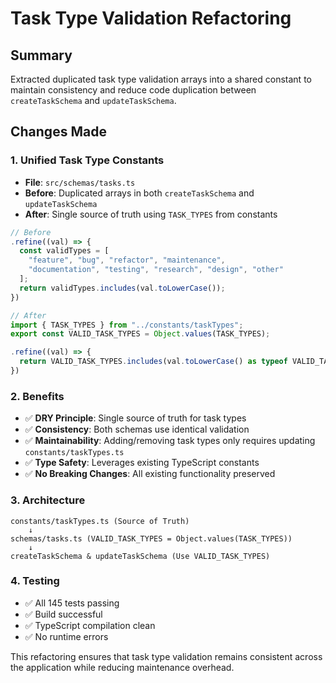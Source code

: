 # Task Type Validation Refactoring

## Summary

Extracted duplicated task type validation arrays into a shared constant to maintain consistency and reduce code duplication between `createTaskSchema` and `updateTaskSchema`.

## Changes Made

### 1. **Unified Task Type Constants**

- **File**: `src/schemas/tasks.ts`
- **Before**: Duplicated arrays in both `createTaskSchema` and `updateTaskSchema`
- **After**: Single source of truth using `TASK_TYPES` from constants

```typescript
// Before
.refine((val) => {
  const validTypes = [
    "feature", "bug", "refactor", "maintenance",
    "documentation", "testing", "research", "design", "other"
  ];
  return validTypes.includes(val.toLowerCase());
})

// After
import { TASK_TYPES } from "../constants/taskTypes";
export const VALID_TASK_TYPES = Object.values(TASK_TYPES);

.refine((val) => {
  return VALID_TASK_TYPES.includes(val.toLowerCase() as typeof VALID_TASK_TYPES[number]);
})
```

### 2. **Benefits**

- ✅ **DRY Principle**: Single source of truth for task types
- ✅ **Consistency**: Both schemas use identical validation
- ✅ **Maintainability**: Adding/removing task types only requires updating `constants/taskTypes.ts`
- ✅ **Type Safety**: Leverages existing TypeScript constants
- ✅ **No Breaking Changes**: All existing functionality preserved

### 3. **Architecture**

```
constants/taskTypes.ts (Source of Truth)
    ↓
schemas/tasks.ts (VALID_TASK_TYPES = Object.values(TASK_TYPES))
    ↓
createTaskSchema & updateTaskSchema (Use VALID_TASK_TYPES)
```

### 4. **Testing**

- ✅ All 145 tests passing
- ✅ Build successful
- ✅ TypeScript compilation clean
- ✅ No runtime errors

This refactoring ensures that task type validation remains consistent across the application while reducing maintenance overhead.
